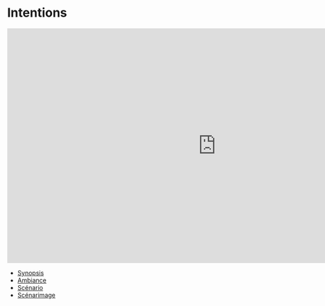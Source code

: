 # Intentions

<iframe width="960" height="540" src="https://www.youtube.com/embed/d6NkifknkFk" frameborder="0" allow="accelerometer; autoplay; encrypted-media; gyroscope; " allowfullscreen></iframe>

 <!-- start-replace-subnav -->  
* [Synopsis](/20_intention/10_synopsis/)
* [Ambiance](/20_intention/20_ambiance/)
* [Scénario](/20_intention/30_scenario/)
* [Scénarimage](/20_intention/40_scenarimage/)
 <!-- end-replace-subnav -->  


